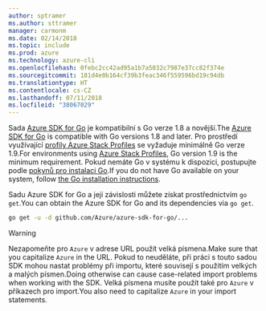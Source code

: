 ```yaml
---
author: sptramer
ms.author: sttramer
manager: carmonm
ms.date: 02/14/2018
ms.topic: include
ms.prod: azure
ms.technology: azure-cli
ms.openlocfilehash: 0febc2cc42ad95a1b7a5032c7987e37cc82f374e
ms.sourcegitcommit: 181d4e0b164cf39b3feac346f559596bd19c94db
ms.translationtype: HT
ms.contentlocale: cs-CZ
ms.lasthandoff: 07/11/2018
ms.locfileid: "38067029"
---
```

<span data-ttu-id="7ac8e-101">Sada [Azure SDK for Go](https://github.com/Azure/azure-sdk-for-go) je kompatibilní s Go verze 1.8 a novější.</span><span class="sxs-lookup"><span data-stu-id="7ac8e-101">The [Azure SDK for Go](https://github.com/Azure/azure-sdk-for-go) is compatible with Go versions 1.8 and later.</span></span> <span data-ttu-id="7ac8e-102">Pro prostředí využívající [profily Azure Stack Profiles](https://docs.microsoft.com/azure/azure-stack/azure-stack-version-profiles) se vyžaduje minimálně Go verze 1.9.</span><span class="sxs-lookup"><span data-stu-id="7ac8e-102">For environments using [Azure Stack Profiles](https://docs.microsoft.com/azure/azure-stack/azure-stack-version-profiles), Go version 1.9 is the minimum requirement.</span></span>
<span data-ttu-id="7ac8e-103">Pokud nemáte Go v systému k dispozici, postupujte podle [pokynů pro instalaci Go](https://golang.org/doc/install).</span><span class="sxs-lookup"><span data-stu-id="7ac8e-103">If you do not have Go available on your system, follow [the Go installation instructions](https://golang.org/doc/install).</span></span>

<span data-ttu-id="7ac8e-104">Sadu Azure SDK for Go a její závislosti můžete získat prostřednictvím `go get`.</span><span class="sxs-lookup"><span data-stu-id="7ac8e-104">You can obtain the Azure SDK for Go and its dependencies via `go get`.</span></span>

```bash
go get -u -d github.com/Azure/azure-sdk-for-go/...
```

> [!WARNING]
> <span data-ttu-id="7ac8e-105">Nezapomeňte pro `Azure` v adrese URL použít velká písmena.</span><span class="sxs-lookup"><span data-stu-id="7ac8e-105">Make sure that you capitalize `Azure` in the URL.</span></span> <span data-ttu-id="7ac8e-106">Pokud to neuděláte, při práci s touto sadou SDK mohou nastat problémy při importu, které souvisejí s použitím velkých a malých písmen.</span><span class="sxs-lookup"><span data-stu-id="7ac8e-106">Doing otherwise can cause case-related import problems when working with the SDK.</span></span> <span data-ttu-id="7ac8e-107">Velká písmena musíte použít také pro `Azure` v příkazech pro import.</span><span class="sxs-lookup"><span data-stu-id="7ac8e-107">You also need to capitalize `Azure` in your import statements.</span></span>

